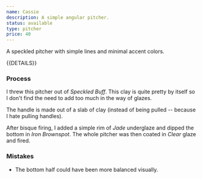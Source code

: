 ```yaml
---
name: Cassie
description: A simple angular pitcher.
status: available
type: pitcher
price: 40
---
```


A speckled pitcher with simple lines and minimal accent colors. 

{{DETAILS}}

### Process

I threw this pitcher out of *Speckled Buff*. This clay is quite pretty by itself so I don't find the need to add too much in the way of glazes. 

The handle is made out of a slab of clay (instead of being pulled -- because I hate pulling handles).

After bisque firing, I added a simple rim of *Jade* underglaze and dipped the bottom in *Iron Brownspot*. The whole pitcher was then coated in *Clear* glaze and fired.

### Mistakes

* The bottom half could have been more balanced visually.